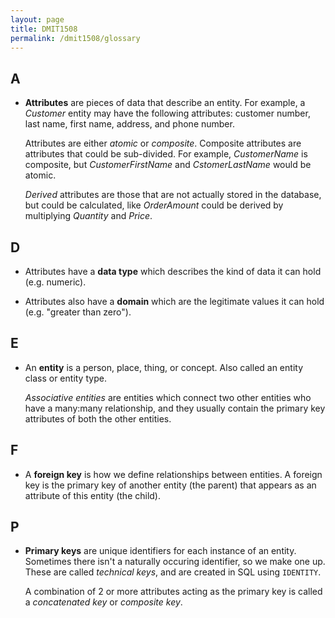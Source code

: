 ```yaml
---
layout: page
title: DMIT1508
permalink: /dmit1508/glossary
---
```


## A
- **Attributes** are pieces of data that describe an entity. For example, a *Customer* entity may have the following attributes: customer number, last name, first name, address, and phone number.

    Attributes are either *atomic* or *composite*. Composite attributes are attributes that could be sub-divided. For example, *CustomerName* is composite, but *CustomerFirstName* and *CstomerLastName* would be atomic.
    
    *Derived* attributes are those that are not actually stored in the database, but could be calculated, like *OrderAmount* could be derived by multiplying *Quantity* and *Price*.

## D
- Attributes have a **data type** which describes the kind of data it can hold (e.g. numeric).

- Attributes also have a **domain** which are the legitimate values it can hold (e.g. "greater than zero").

## E
- An **entity** is a person, place, thing, or concept. Also called an entity class or entity type.

    *Associative entities* are entities which connect two other entities who have a many:many relationship, and they usually contain the primary key attributes of both the other entities.

## F
- A **foreign key** is how we define relationships between entities. A foreign key is the primary key of another entity (the parent) that appears as an attribute of this entity (the child).

## P
- **Primary keys** are unique identifiers for each instance of an entity. Sometimes there isn't a naturally occuring identifier, so we make one up. These are called *technical keys*, and are created in SQL using `IDENTITY`.

    A combination of 2 or more attributes acting as the primary key is called a *concatenated key* or *composite key*.
